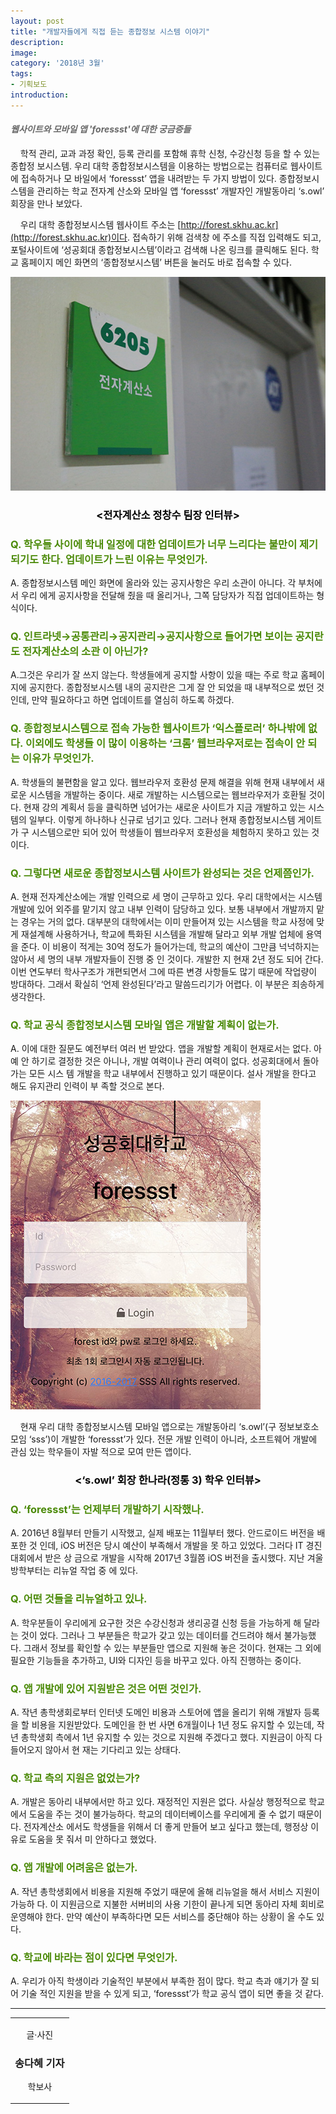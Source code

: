 ```yaml
---
layout: post
title: "개발자들에게 직접 듣는 종합정보 시스템 이야기"
description:
image:
category: '2018년 3월'
tags:
- 기획보도
introduction:
---
```


<h4 style="color:#686868;"><i>웹사이트와 모바일 앱 'foressst'에 대한 궁금증들</i></h4>

<!--기획보도 1-->
&nbsp; &nbsp; 학적 관리, 교과 과정 확인, 등록 관리를 포함해 휴학 신청, 수강신청 등을 할 수 있는 종합정
보시스템. 우리 대학 종합정보시스템을 이용하는 방법으로는 컴퓨터로 웹사이트에 접속하거나 모
바일에서 ‘foressst’ 앱을 내려받는 두 가지 방법이 있다. 종합정보시스템을 관리하는 학교 전자계
산소와 모바일 앱 ‘foressst’ 개발자인 개발동아리 ‘s.owl’ 회장을 만나 보았다.


&nbsp; &nbsp; 우리 대학 종합정보시스템 웹사이트 주소는 [http://forest.skhu.ac.kr](http://forest.skhu.ac.kr)이다. 접속하기 위해 검색창 에 주소를 직접 입력해도 되고, 포털사이트에 ‘성공회대 종합정보시스템’이라고 검색해 나온 링크를 클릭해도 된다. 학교 홈페이지 메인 화면의 ‘종합정보시스템’ 버튼을 눌러도 바로 접속할 수 있다.


![정보과학관 6205에 위치한 전자계산소.](/assets/images/2018_3월호/기획보도1_1.jpg)

<h3 style="text-align:center;color:#000;"><strong> &lt;전자계산소 정창수 팀장 인터뷰&gt; </strong></h3>


<h3 style="color:#4B8A08;">Q. 학우들 사이에 학내 일정에 대한 업데이트가 너무 느리다는 불만이 제기되기도 한다. 업데이트가 느린 이유는 무엇인가.</h3>

A. 종합정보시스템 메인 화면에 올라와 있는 공지사항은 우리 소관이 아니다. 각 부처에서 우리
에게 공지사항을 전달해 줬을 때 올리거나, 그쪽 담당자가 직접 업데이트하는 형식이다.


<h3 style="color:#4B8A08;">Q. 인트라넷→공통관리→공지관리→공지사항으로 들어가면 보이는 공지란도 전자계산소의 소관
이 아닌가?</h3>

A.그것은 우리가 잘 쓰지 않는다. 학생들에게 공지할 사항이 있을 때는 주로 학교 홈페이지에
공지한다. 종합정보시스템 내의 공지란은 그게 잘 안 되었을 때 내부적으로 썼던 것인데, 만약
필요하다고 하면 업데이트를 열심히 하도록 하겠다.

<h3 style="color:#4B8A08;">Q. 종합정보시스템으로 접속 가능한 웹사이트가 ‘익스플로러’ 하나밖에 없다. 이외에도 학생들
이 많이 이용하는 ‘크롬’ 웹브라우저로는 접속이 안 되는 이유가 무엇인가.</h3>

A. 학생들의 불편함을 알고 있다. 웹브라우저 호환성 문제 해결을 위해 현재 내부에서 새로운
시스템을 개발하는 중이다. 새로 개발하는 시스템으로는 웹브라우저가 호환될 것이다. 현재 강의
계획서 등을 클릭하면 넘어가는 새로운 사이트가 지금 개발하고 있는 시스템의 일부다. 이렇게
하나하나 신규로 넘기고 있다. 그러나 현재 종합정보시스템 게이트가 구 시스템으로만 되어 있어
학생들이 웹브라우저 호환성을 체험하지 못하고 있는 것이다.

<h3 style="color:#4B8A08;">Q. 그렇다면 새로운 종합정보시스템 사이트가 완성되는 것은 언제쯤인가.</h3>

A. 현재 전자계산소에는 개발 인력으로 세 명이 근무하고 있다. 우리 대학에서는 시스템 개발에
있어 외주를 맡기지 않고 내부 인력이 담당하고 있다. 보통 내부에서 개발까지 맡는 경우는 거의
없다. 대부분의 대학에서는 이미 만들어져 있는 시스템을 학교 사정에 맞게 재설계해 사용하거나,
학교에 특화된 시스템을 개발해 달라고 외부 개발 업체에 용역을 준다. 이 비용이 적게는 30억
정도가 들어가는데, 학교의 예산이 그만큼 넉넉하지는 않아서 세 명의 내부 개발자들이 진행 중
인 것이다. 개발한 지 현재 2년 정도 되어 간다. 이번 연도부터 학사구조가 개편되면서 그에 따른
변경 사항들도 많기 때문에 작업량이 방대하다. 그래서 확실히 ‘언제 완성된다’라고 말씀드리기가
어렵다. 이 부분은 죄송하게 생각한다.

<h3 style="color:#4B8A08;">Q. 학교 공식 종합정보시스템 모바일 앱은 개발할 계획이 없는가.</h3>

A. 이에 대한 질문도 예전부터 여러 번 받았다. 앱을 개발할 계획이 현재로서는 없다. 아예 안
하기로 결정한 것은 아니나, 개발 여력이나 관리 여력이 없다. 성공회대에서 돌아가는 모든 시스
템 개발을 학교 내부에서 진행하고 있기 때문이다. 설사 개발을 한다고 해도 유지관리 인력이 부
족할 것으로 본다.

![모바일 앱 'foressst'의 로그인 화면](/assets/images/2018_3월호/기획보도1_2.jpg)

&nbsp; &nbsp; 현재 우리 대학 종합정보시스템 모바일 앱으로는 개발동아리 ‘s.owl’(구 정보보호소모임 ‘sss’)이
개발한 ‘foressst’가 있다. 전문 개발 인력이 아니라, 소프트웨어 개발에 관심 있는 학우들이 자발
적으로 모여 만든 앱이다.

<h3 style="text-align:center;color:#000;"><strong> &lt;‘s.owl’ 회장 한나라(정통 3) 학우 인터뷰&gt; </strong></h3>


<h3 style="color:#4B8A08;">Q. ‘foressst’는 언제부터 개발하기 시작했나.</h3>

A. 2016년 8월부터 만들기 시작했고, 실제 배포는 11월부터 했다. 안드로이드 버전을 배포한 것
인데, iOS 버전은 당시 예산이 부족해서 개발을 못 하고 있었다. 그러다 IT 경진대회에서 받은 상
금으로 개발을 시작해 2017년 3월쯤 iOS 버전을 출시했다. 지난 겨울방학부터는 리뉴얼 작업 중
에 있다.

<h3 style="color:#4B8A08;">Q. 어떤 것들을 리뉴얼하고 있나.</h3>

A. 학우분들이 우리에게 요구한 것은 수강신청과 생리공결 신청 등을 가능하게 해 달라는 것이
었다. 그러나 그 부분들은 학교가 갖고 있는 데이터를 건드려야 해서 불가능했다. 그래서 정보를
확인할 수 있는 부분들만 앱으로 지원해 놓은 것이다. 현재는 그 외에 필요한 기능들을 추가하고,
UI와 디자인 등을 바꾸고 있다. 아직 진행하는 중이다.

<h3 style="color:#4B8A08;">Q. 앱 개발에 있어 지원받은 것은 어떤 것인가.</h3>

A. 작년 총학생회로부터 인터넷 도메인 비용과 스토어에 앱을 올리기 위해 개발자 등록을 할
비용을 지원받았다. 도메인을 한 번 사면 6개월이나 1년 정도 유지할 수 있는데, 작년 총학생회
측에서 1년 유지할 수 있는 것으로 지원해 주겠다고 했다. 지원금이 아직 다 들어오지 않아서 현
재는 기다리고 있는 상태다.

<h3 style="color:#4B8A08;">Q. 학교 측의 지원은 없었는가?</h3>

A. 개발은 동아리 내부에서만 하고 있다. 재정적인 지원은 없다. 사실상 행정적으로 학교에서
도움을 주는 것이 불가능하다. 학교의 데이터베이스를 우리에게 줄 수 없기 때문이다. 전자계산소
에서도 학생들을 위해서 더 좋게 만들어 보고 싶다고 했는데, 행정상 이유로 도움을 못 줘서 미
안하다고 했었다.

<h3 style="color:#4B8A08;">Q. 앱 개발에 어려움은 없는가.</h3>

A. 작년 총학생회에서 비용을 지원해 주었기 때문에 올해 리뉴얼을 해서 서비스 지원이 가능하
다. 이 지원금으로 지불한 서버비의 사용 기한이 끝나게 되면 동아리 자체 회비로 운영해야 한다.
만약 예산이 부족하다면 모든 서비스를 중단해야 하는 상황이 올 수도 있다.

<h3 style="color:#4B8A08;">Q. 학교에 바라는 점이 있다면 무엇인가.</h3>

A. 우리가 아직 학생이라 기술적인 부분에서 부족한 점이 많다. 학교 측과 얘기가 잘 되어 기술
적인 지원을 받을 수 있게 되고, ‘foressst’가 학교 공식 앱이 되면 좋을 것 같다.


<hr/>
<section class="author" itemprop="author">
  <div class="details" itemscope itemtype="http://schema.org/Person">
    <center>
      <table>
        <tr>
          <td>
            <center>
            <p class="def">글·사진</p>
            <h3 class="name">송다혜 기자</h3>
            <p class="desc">학보사</p>
            </center>
          </td>
        </tr>
      </table>
    </center>
  </div>
</section>
